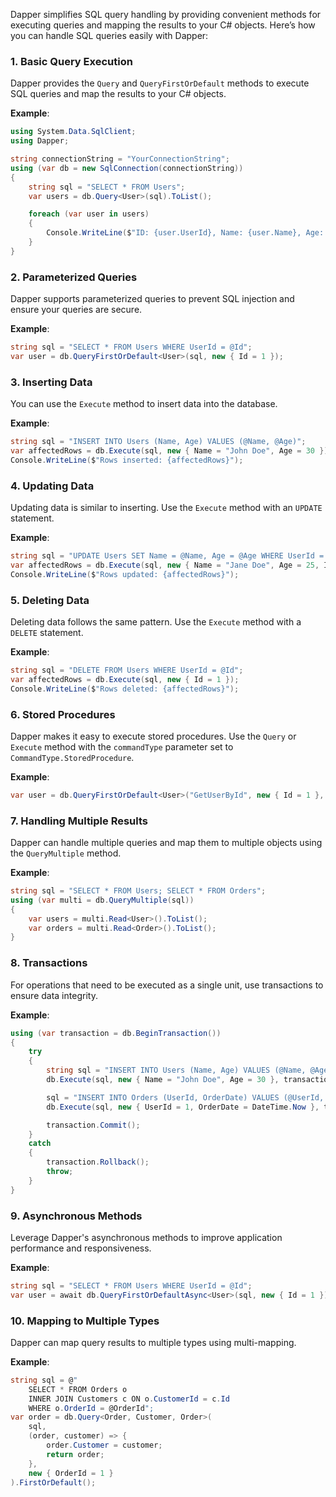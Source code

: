 Dapper simplifies SQL query handling by providing convenient methods for executing queries and mapping the results to your C# objects. Here’s how you can handle SQL queries easily with Dapper:

### 1. Basic Query Execution
Dapper provides the `Query` and `QueryFirstOrDefault` methods to execute SQL queries and map the results to your C# objects.

**Example**:
```csharp
using System.Data.SqlClient;
using Dapper;

string connectionString = "YourConnectionString";
using (var db = new SqlConnection(connectionString))
{
    string sql = "SELECT * FROM Users";
    var users = db.Query<User>(sql).ToList();

    foreach (var user in users)
    {
        Console.WriteLine($"ID: {user.UserId}, Name: {user.Name}, Age: {user.Age}");
    }
}
```

### 2. Parameterized Queries
Dapper supports parameterized queries to prevent SQL injection and ensure your queries are secure.

**Example**:
```csharp
string sql = "SELECT * FROM Users WHERE UserId = @Id";
var user = db.QueryFirstOrDefault<User>(sql, new { Id = 1 });
```

### 3. Inserting Data
You can use the `Execute` method to insert data into the database.

**Example**:
```csharp
string sql = "INSERT INTO Users (Name, Age) VALUES (@Name, @Age)";
var affectedRows = db.Execute(sql, new { Name = "John Doe", Age = 30 });
Console.WriteLine($"Rows inserted: {affectedRows}");
```

### 4. Updating Data
Updating data is similar to inserting. Use the `Execute` method with an `UPDATE` statement.

**Example**:
```csharp
string sql = "UPDATE Users SET Name = @Name, Age = @Age WHERE UserId = @Id";
var affectedRows = db.Execute(sql, new { Name = "Jane Doe", Age = 25, Id = 1 });
Console.WriteLine($"Rows updated: {affectedRows}");
```

### 5. Deleting Data
Deleting data follows the same pattern. Use the `Execute` method with a `DELETE` statement.

**Example**:
```csharp
string sql = "DELETE FROM Users WHERE UserId = @Id";
var affectedRows = db.Execute(sql, new { Id = 1 });
Console.WriteLine($"Rows deleted: {affectedRows}");
```

### 6. Stored Procedures
Dapper makes it easy to execute stored procedures. Use the `Query` or `Execute` method with the `commandType` parameter set to `CommandType.StoredProcedure`.

**Example**:
```csharp
var user = db.QueryFirstOrDefault<User>("GetUserById", new { Id = 1 }, commandType: CommandType.StoredProcedure);
```

### 7. Handling Multiple Results
Dapper can handle multiple queries and map them to multiple objects using the `QueryMultiple` method.

**Example**:
```csharp
string sql = "SELECT * FROM Users; SELECT * FROM Orders";
using (var multi = db.QueryMultiple(sql))
{
    var users = multi.Read<User>().ToList();
    var orders = multi.Read<Order>().ToList();
}
```

### 8. Transactions
For operations that need to be executed as a single unit, use transactions to ensure data integrity.

**Example**:
```csharp
using (var transaction = db.BeginTransaction())
{
    try
    {
        string sql = "INSERT INTO Users (Name, Age) VALUES (@Name, @Age)";
        db.Execute(sql, new { Name = "John Doe", Age = 30 }, transaction);

        sql = "INSERT INTO Orders (UserId, OrderDate) VALUES (@UserId, @OrderDate)";
        db.Execute(sql, new { UserId = 1, OrderDate = DateTime.Now }, transaction);

        transaction.Commit();
    }
    catch
    {
        transaction.Rollback();
        throw;
    }
}
```

### 9. Asynchronous Methods
Leverage Dapper's asynchronous methods to improve application performance and responsiveness.

**Example**:
```csharp
string sql = "SELECT * FROM Users WHERE UserId = @Id";
var user = await db.QueryFirstOrDefaultAsync<User>(sql, new { Id = 1 });
```

### 10. Mapping to Multiple Types
Dapper can map query results to multiple types using multi-mapping.

**Example**:
```csharp
string sql = @"
    SELECT * FROM Orders o
    INNER JOIN Customers c ON o.CustomerId = c.Id
    WHERE o.OrderId = @OrderId";
var order = db.Query<Order, Customer, Order>(
    sql,
    (order, customer) => {
        order.Customer = customer;
        return order;
    },
    new { OrderId = 1 }
).FirstOrDefault();
```

